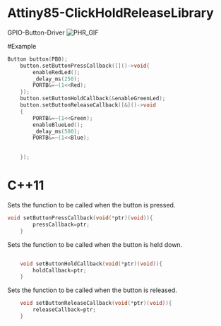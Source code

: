 # Attiny85-ClickHoldReleaseLibrary
GPIO-Button-Driver
![PHR_GIF](https://github.com/hammerinformation/ue-fps/assets/51826786/8e84d4cb-a346-4ceb-bfcd-ec31ce09ec52)


#Example

```cpp
Button button(PB0);
	button.setButtonPressCallback([]()->void{
		enableRedLed();
		_delay_ms(250);
		PORTB&=~(1<<Red);
	});
	button.setButtonHoldCallback(&enableGreenLed);
	button.setButtonReleaseCallback([&]()->void
	{
		PORTB&=~(1<<Green);
		enableBlueLed();
		_delay_ms(500);
		PORTB&=~(1<<Blue);

		
	});
```

# C++11 

Sets the function to be called when the button is pressed.
```cpp
void setButtonPressCallback(void(*ptr)(void)){
		pressCallback=ptr;
	}
```


Sets the function to be called when the button is held down.
```cpp

	void setButtonHoldCallback(void(*ptr)(void)){
		holdCallback=ptr;
	}
```


Sets the function to be called when the button is released.
```cpp
	void setButtonReleaseCallback(void(*ptr)(void)){
		releaseCallback=ptr;
	}

```


